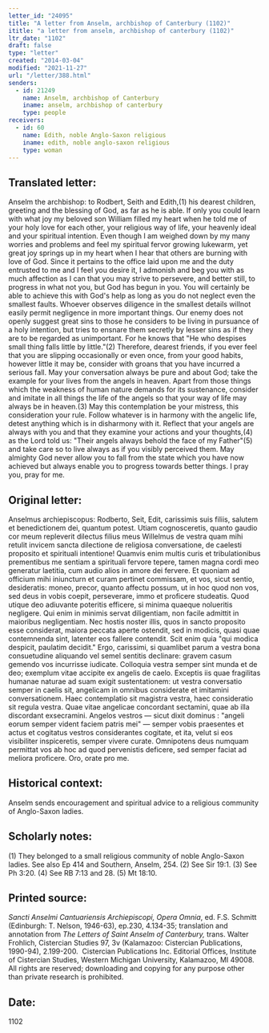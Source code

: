 ```yaml
---
letter_id: "24095"
title: "A letter from Anselm, archbishop of Canterbury (1102)"
ititle: "a letter from anselm, archbishop of canterbury (1102)"
ltr_date: "1102"
draft: false
type: "letter"
created: "2014-03-04"
modified: "2021-11-27"
url: "/letter/388.html"
senders:
  - id: 21249
    name: Anselm, archbishop of Canterbury
    iname: anselm, archbishop of canterbury
    type: people
receivers:
  - id: 60
    name: Edith, noble Anglo-Saxon religious
    iname: edith, noble anglo-saxon religious
    type: woman
---
```

<h2> Translated letter:</h2>Anselm the archbishop: to Rodbert, Seith and Edith,(1) his dearest children, greeting and the blessing of God, as far as he is able.
If only you could learn with what joy my beloved son William filled my heart when he told me of your holy love for each other, your religious way of life, your heavenly ideal and your spiritual intention. Even though I am weighed down by my many worries and problems and feel my spiritual fervor growing lukewarm, yet great joy springs up in my heart when I hear that others are burning with love of God.
Since it pertains to the office laid upon me and the duty entrusted to me and I feel you desire it, I admonish and beg you with as much affection as I can that you may strive to persevere, and better still, to progress in what not you, but God has begun in you. You will certainly be able to achieve this with God's help as long as you do not neglect even the smallest faults. Whoever observes diligence in the smallest details willnot easily permit negligence in more important things. Our enemy does not openly suggest great sins to those he considers to be living in pursuance of a holy intention, but tries to ensnare them secretly by lesser sins as if they are to be regarded as unimportant. For he knows that "He who despises small thing falls little by little."(2) Therefore, dearest friends, if you ever feel that you are slipping occasionally or even once, from your good habits, however little it may be, consider with groans that you have incurred a serious fall.
May your conversation always be pure and about God; take the example for your lives from the angels in heaven.  Apart from those things which the weakness of human nature demands for its sustenance, consider and imitate in all things the life of the angels so that your way of life may always be in heaven.(3) May this contemplation be your mistress, this consideration your rule. Follow whatever is in harmony with the angelic life, detest anything which is in disharmony with it. Reflect that your angels are always with you and that they examine your actions and your thoughts,(4) as the Lord told us: "Their angels always behold the face of my Father"(5) and take care so to live always as if you visibly perceived them. May almighty God never allow you to fall from the state which you have now achieved but always enable you to progress towards better things. I pray you, pray for me.
<h2 class="mt-4"> Original letter:</h2>Anselmus archiepiscopus: Rodberto, Seit, Edit, carissimis suis filiis, salutem et benedictionem dei, quantum potest.
Utiam cognosceretis, quanto gaudio cor meum repleverit dilectus filius meus Willelmus de vestra quam mihi retulit invicem sancta dilectione de religiosa conversatione, de caelesti proposito et spirituali intentione! Quamvis enim multis curis et tribulationibus prementibus me sentiam a spirituali fervore tepere, tamen magna cordi meo generatur laetitia, cum audio alios in amore dei fervere.
Et quoniam ad officium mihi iniuncturn et curam pertinet commissam, et vos, sicut sentio, desideratis: moneo, precor, quanto affectu possum, ut in hoc quod non vos, sed deus in vobis coepit, perseverare, immo et proficere studeatis. Quod utique deo adiuvante poteritis efficere, si minima quaeque nolueritis negligere. Qui enim in minimis servat diligentiam, non facile admittit in maioribus negligentiam. Nec hostis noster illis, quos in sancto proposito esse considerat, maiora peccata aperte ostendit, sed in modicis, quasi quae contemnenda sint, latenter eos fallere contendit. Scit enim quia "qui modica despicit, paulatim decidit."  Ergo, carissimi, si quamlibet parum a vestra bona consuetudine aliquando vel semel sentitis declinare: gravem casum gemendo vos incurrisse iudicate.
Colloquia vestra semper sint munda et de deo; exemplum vitae accipite ex angelis de caelo. Exceptis iis quae fragilitas humanae naturae ad suam exigit sustentationem: ut vestra conversatio semper in caelis sit, angelicam in omnibus considerate et imitamini conversationem. Haec contemplatio sit magistra vestra, haec consideratio sit regula vestra. Quae vitae angelicae concordant sectamini, quae ab illa discordant exsecramini. Angelos vestros — sicut dixit dominus : "angeli eorum semper vident faciem patris mei" — semper vobis praesentes et actus et cogitatus vestros considerantes cogitate, et ita, velut si eos visibiliter inspiceretis, semper vivere curate. Omnipotens deus numquam permittat vos ab hoc ad quod pervenistis deficere, sed semper faciat ad meliora proficere. Oro, orate pro me.
<h2 class="mt-4"> Historical context:</h2>Anselm sends encouragement and spiritual advice to a religious community of Anglo-Saxon ladies.
<h2 class="mt-4"> Scholarly notes:</h2>(1) They belonged to a small religious community of noble Anglo-Saxon ladies. See also Ep 414 and Southern, Anselm, 254.
(2) See Sir 19:1. 
(3) See Ph 3:20. 
(4) See RB 7:13 and 28. 
(5) Mt 18:10.
<h2 class="mt-4"> Printed source:</h2><p><em>Sancti Anselmi Cantuariensis Archiepiscopi, Opera Omnia</em>, ed. F.S. Schmitt (Edinburgh: T. Nelson, 1946-63), ep.230, 4.134-35; translation and annotation from <em>The Letters of Saint Anselm of Canterbury,</em> trans. Walter Frohlich, Cistercian Studies 97, 3v (Kalamazoo: Cistercian Publications, 1990-94), 2.199-200.&nbsp;&nbsp;Cistercian Publications Inc. Editorial Offices, Institute of Cistercian Studies, Western Michigan University, Kalamazoo, MI 49008. All rights are reserved; downloading and copying for any purpose other than private research is prohibited.</p><h2 class="mt-4"> Date:</h2>1102